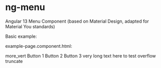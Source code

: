 # ng-menu
Angular 13 Menu Component (based on Material Design, adapted for Material You standards)



Basic example:

example-page.component.html:

<te-icon-button type="menu" target="menu-top-app-bar">
  <span class="material-icons-outlined">more_vert</span>
</te-icon-button>
<te-menu menu="menu-top-app-bar" xPosition="before" yPosition="below">
  <te-menu-button>
    <span class="te-menu-button-label-text">Button 1</span>
  </te-menu-button>
  <te-menu-button>
    <span class="te-menu-button-label-text">Button 2</span>
  </te-menu-button>
  <te-menu-button>
    <span class="te-menu-button-label-text">Button 3 very long text here to test overflow truncate</span>
  </te-menu-button>
</te-menu>
